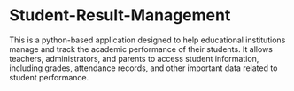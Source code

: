 # Student-Result-Management
This is a python-based application designed to help educational institutions manage and track the academic performance of their students. It allows teachers, administrators, and parents to access student information, including grades, attendance records, and other important data related to student performance.
